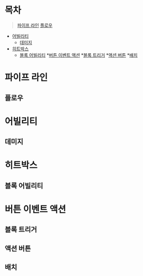 ```
```
# 목차
> [파이프 라인](#)
  > [플로우](#)
* [어빌리티](#)
  * [데미지](#)
* [히트박스](#)
  * [블록 어빌리티](#)
*[버튼 이벤트 액션](#)
  *[블록 트리거](#)
  *[액션 버튼](#)
  *[배치](#)

# 파이프 라인
  ## 플로우
# 어빌리티
  ## 데미지
# 히트박스
  ## 블록 어빌리티
# 버튼 이벤트 액션
  ## 블록 트리거
  ## 액션 버튼
  ## 배치

